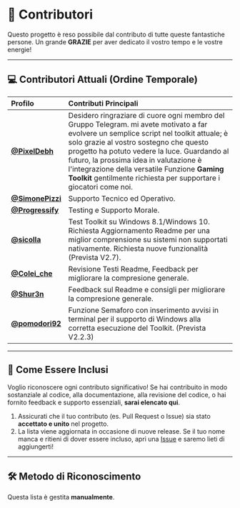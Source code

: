 # 🌟 Contributori

Questo progetto è reso possibile dal contributo di tutte queste fantastiche persone. Un grande **GRAZIE** per aver dedicato il vostro tempo e le vostre energie!

---

## 💻 Contributori Attuali (Ordine Temporale)

| Profilo                                            | Contributi Principali                                                                                                                                                                                                                                                                                                                                                                               |
| :------------------------------------------------- | :-------------------------------------------------------------------------------------------------------------------------------------------------------------------------------------------------------------------------------------------------------------------------------------------------------------------------------------------------------------------------------------------------- |
| **[@PixelDebh](https://t.me/pixeldebhchat)**       | Desidero ringraziare di cuore ogni membro del Gruppo Telegram. mi avete motivato a far evolvere un semplice script nel toolkit attuale; è solo grazie al vostro sostegno che questo progetto ha potuto vedere la luce. Guardando al futuro, la prossima idea in valutazione è l'integrazione della versatile Funzione **Gaming Toolkit** gentilmente richiesta per supportare i giocatori come noi. |
| **[@SimonePizzi](https://t.me/SimonePizzi)**       | Supporto Tecnico ed Operativo.                                                                                                                                                                                                                                                                                                                                                                      |
| **[@Progressify](https://github.com/progressify)** | Testing e Supporto Morale.                                                                                                                                                                                                                                                                                                                                                                          |
| **[@sicolla](https://t.me/sicolla)**               | Test Toolkit su Windows 8.1/Windows 10. Richiesta Aggiornamento Readme per una miglior comprensione su sistemi non supportati nativamente. Richiesta nuove funzionalità (Prevista V2.7).                                                                                                                                                                                                            |
| **[@Colei_che](https://t.me/Colei_che)**           | Revisione Testi Readme, Feedback per migliorare la compresione generale.                                                                                                                                                                                                                                                                                                                            |
| **[@Shur3n](https://t.me/Shur3n)**                 | Feedback sul Readme e consigli per migliorare la compresione generale.                                                                                                                                                                                                                                                                                                                              |
| **[@pomodori92](https://t.me/pomodori92)**         | Funzione Semaforo con inserimento avvisi in terminal per il supporto di Windows alla corretta esecuzione del Toolkit. (Prevista V2.2.3)                                                                                                                                                                                                                                                             |

---

## 🚀 Come Essere Inclusi

Voglio riconoscere ogni contributo significativo! Se hai contribuito in modo sostanziale al codice, alla documentazione, alla revisione del codice, o hai fornito feedback e supporto essenziali, **sarai elencato qui**.

1.  Assicurati che il tuo contributo (es. Pull Request o Issue) sia stato **accettato e unito** nel progetto.
2.  La lista viene aggiornata in occasione di nuove release. Se il tuo nome manca e ritieni di dover essere incluso, apri una [Issue](https://github.com/Magnetarman/WinToolkit/issues) e saremo lieti di aggiungerti!

---

## 🛠 Metodo di Riconoscimento

Questa lista è gestita **manualmente**.
